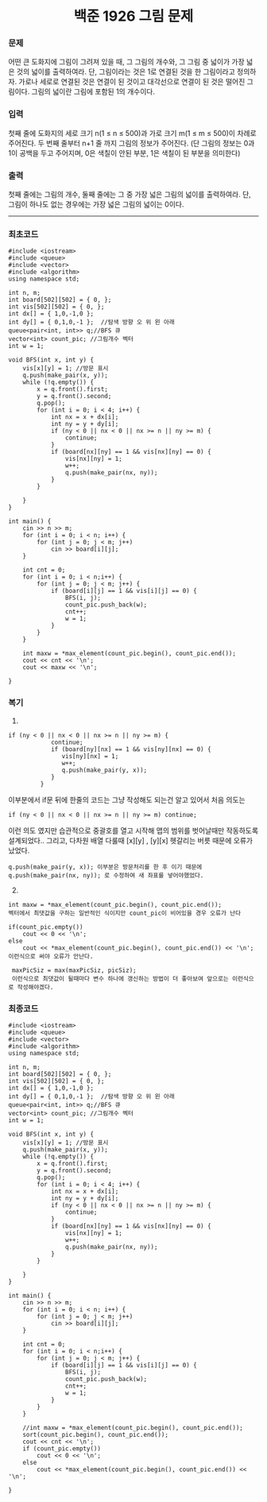 <h1 align="center"> 백준 1926 그림 문제 </h1>

### 문제

어떤 큰 도화지에 그림이 그려져 있을 때, 그 그림의 개수와, 그 그림 중 넓이가 가장 넓은 것의 넓이를 출력하여라. 단, 그림이라는 것은 1로 연결된 것을 한 그림이라고 정의하자. 가로나 세로로 연결된 것은 연결이 된 것이고 대각선으로 연결이 된 것은 떨어진 그림이다. 그림의 넓이란 그림에 포함된 1의 개수이다.

### 입력

첫째 줄에 도화지의 세로 크기 n(1 ≤ n ≤ 500)과 가로 크기 m(1 ≤ m ≤ 500)이 차례로 주어진다. 두 번째 줄부터 n+1 줄 까지 그림의 정보가 주어진다. (단 그림의 정보는 0과 1이 공백을 두고 주어지며, 0은 색칠이 안된 부분, 1은 색칠이 된 부분을 의미한다)

### 출력

첫째 줄에는 그림의 개수, 둘째 줄에는 그 중 가장 넓은 그림의 넓이를 출력하여라. 단, 그림이 하나도 없는 경우에는 가장 넓은 그림의 넓이는 0이다.

---
### 최초코드

```
#include <iostream> 
#include <queue>
#include <vector>
#include <algorithm>
using namespace std;

int n, m;
int board[502][502] = { 0, };
int vis[502][502] = { 0, };
int dx[] = { 1,0,-1,0 };
int dy[] = { 0,1,0,-1 };  //탐색 방향 오 위 왼 아래
queue<pair<int, int>> q;//BFS 큐
vector<int> count_pic; //그림개수 벡터
int w = 1;

void BFS(int x, int y) {
	vis[x][y] = 1; //방문 표시
	q.push(make_pair(x, y));
	while (!q.empty()) {
		x = q.front().first;
		y = q.front().second;
		q.pop();
		for (int i = 0; i < 4; i++) {
			int nx = x + dx[i];
			int ny = y + dy[i];
			if (ny < 0 || nx < 0 || nx >= n || ny >= m) {
				continue;
			}
			if (board[nx][ny] == 1 && vis[nx][ny] == 0) {
				vis[nx][ny] = 1;
				w++;
				q.push(make_pair(nx, ny));
			}
		}

	}
}

int main() {
	cin >> n >> m;
	for (int i = 0; i < n; i++) {
		for (int j = 0; j < m; j++)
			cin >> board[i][j];
	}

	int cnt = 0;
	for (int i = 0; i < n;i++) {
		for (int j = 0; j < m; j++) {
			if (board[i][j] == 1 && vis[i][j] == 0) {
				BFS(i, j);
				count_pic.push_back(w);
				cnt++;
				w = 1;
			}
		}
	}

	int maxw = *max_element(count_pic.begin(), count_pic.end());
	cout << cnt << '\n';
	cout << maxw << '\n';

}
```
### 복기

1.
```
if (ny < 0 || nx < 0 || nx >= n || ny >= m) {
            continue;
            if (board[ny][nx] == 1 && vis[ny][nx] == 0) {
               vis[ny][nx] = 1;
               w++;
               q.push(make_pair(y, x));
            }
         }
```
이부분에서 if문 뒤에 한줄의 코드는 그냥 작성해도 되는건 알고 있어서 처음 의도는
```
if (ny < 0 || nx < 0 || nx >= n || ny >= m) continue;
```
이런 의도 였지만 습관적으로 중괄호를 열고 시작해 맵의 범위를 벗어날때만 작동하도록 설계되었다..
그리고, 다차원 배열 다룰때 [x][y] , [y][x] 헷갈리는 버릇 때문에 오류가 났었다.
```
q.push(make_pair(y, x)); 이부분은 방문처리를 한 후 이기 때문에
q.push(make_pair(nx, ny)); 로 수정하여 새 좌표를 넣어야했었다.
```

2.
```
int maxw = *max_element(count_pic.begin(), count_pic.end()); 
벡터에서 최댓값을 구하는 일반적인 식이지만 count_pic이 비어있을 경우 오류가 난다

if(count_pic.empty())
    cout << 0 << '\n';
else
    cout << *max_element(count_pic.begin(), count_pic.end()) << '\n';
이런식으로 써야 오류가 안난다.

 maxPicSiz = max(maxPicSiz, picSiz);
 이런식으로 최댓값이 될때마다 변수 하나에 갱신하는 방법이 더 좋아보여 앞으로는 이런식으로 작성해야겠다.
```

### 최종코드

```
#include <iostream> 
#include <queue>
#include <vector>
#include <algorithm>
using namespace std;

int n, m;
int board[502][502] = { 0, };
int vis[502][502] = { 0, };
int dx[] = { 1,0,-1,0 };
int dy[] = { 0,1,0,-1 };  //탐색 방향 오 위 왼 아래
queue<pair<int, int>> q;//BFS 큐
vector<int> count_pic; //그림개수 벡터
int w = 1;

void BFS(int x, int y) {
	vis[x][y] = 1; //방문 표시
	q.push(make_pair(x, y));
	while (!q.empty()) {
		x = q.front().first;
		y = q.front().second;
		q.pop();
		for (int i = 0; i < 4; i++) {
			int nx = x + dx[i];
			int ny = y + dy[i];
			if (ny < 0 || nx < 0 || nx >= n || ny >= m) {
				continue;
			}
			if (board[nx][ny] == 1 && vis[nx][ny] == 0) {
				vis[nx][ny] = 1;
				w++;
				q.push(make_pair(nx, ny));
			}
		}

	}
}

int main() {
	cin >> n >> m;
	for (int i = 0; i < n; i++) {
		for (int j = 0; j < m; j++)
			cin >> board[i][j];
	}

	int cnt = 0;
	for (int i = 0; i < n;i++) {
		for (int j = 0; j < m; j++) {
			if (board[i][j] == 1 && vis[i][j] == 0) {
				BFS(i, j);
				count_pic.push_back(w);
				cnt++;
				w = 1;
			}
		}
	}

	//int maxw = *max_element(count_pic.begin(), count_pic.end());
	sort(count_pic.begin(), count_pic.end());
	cout << cnt << '\n';
	if (count_pic.empty())
		cout << 0 << '\n';
	else
		cout << *max_element(count_pic.begin(), count_pic.end()) << '\n';

}
```